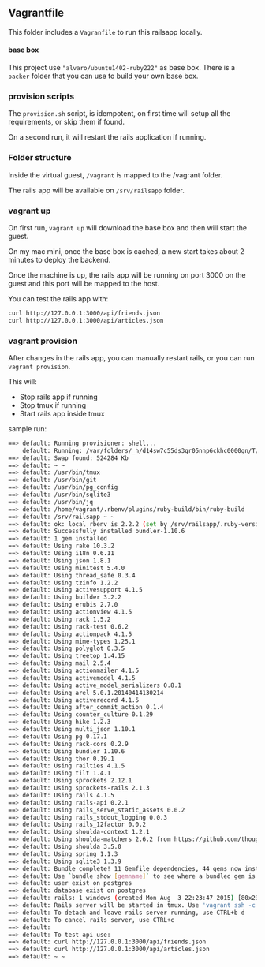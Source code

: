 ## Vagrantfile

This folder includes a `Vagranfile` to run this railsapp locally.

#### base box

This project use `"alvaro/ubuntu1402-ruby222"` as base box. There is a `packer` folder that you can use to build your own base box.

### provision scripts

The `provision.sh` script, is idempotent, on first time will setup all the requirements, or skip them if found.

On a second run, it will restart the rails application if running.

### Folder structure

Inside the virtual guest, `/vagrant` is mapped to the /vagrant folder.

The rails app will be available on `/srv/railsapp` folder.

### vagrant up

On first run, `vagrant up` will download the base box and then will start the guest.

On my mac mini, once the base box is cached, a new start takes about 2 minutes to deploy the backend.

Once the machine is up, the rails app will be running on port 3000 on the guest and this port will be mapped to the host.

You can test the rails app with:

```bash
curl http://127.0.0.1:3000/api/friends.json
curl http://127.0.0.1:3000/api/articles.json
```

### vagrant provision

After changes in the rails app, you can manually restart rails, or you can run `vagrant provision`.

This will:
- Stop rails app if running
- Stop tmux if running
- Start rails app inside tmux

sample run:

```bash
==> default: Running provisioner: shell...
    default: Running: /var/folders/_h/d14sw7c55ds3qr05nnp6ckhc0000gn/T/vagrant-shell20150804-94357-1jnlno9.sh
==> default: Swap found: 524284 Kb
==> default: ~ ~
==> default: /usr/bin/tmux
==> default: /usr/bin/git
==> default: /usr/bin/pg_config
==> default: /usr/bin/sqlite3
==> default: /usr/bin/jq
==> default: /home/vagrant/.rbenv/plugins/ruby-build/bin/ruby-build
==> default: /srv/railsapp ~ ~
==> default: ok: local rbenv is 2.2.2 (set by /srv/railsapp/.ruby-version)
==> default: Successfully installed bundler-1.10.6
==> default: 1 gem installed
==> default: Using rake 10.3.2
==> default: Using i18n 0.6.11
==> default: Using json 1.8.1
==> default: Using minitest 5.4.0
==> default: Using thread_safe 0.3.4
==> default: Using tzinfo 1.2.2
==> default: Using activesupport 4.1.5
==> default: Using builder 3.2.2
==> default: Using erubis 2.7.0
==> default: Using actionview 4.1.5
==> default: Using rack 1.5.2
==> default: Using rack-test 0.6.2
==> default: Using actionpack 4.1.5
==> default: Using mime-types 1.25.1
==> default: Using polyglot 0.3.5
==> default: Using treetop 1.4.15
==> default: Using mail 2.5.4
==> default: Using actionmailer 4.1.5
==> default: Using activemodel 4.1.5
==> default: Using active_model_serializers 0.8.1
==> default: Using arel 5.0.1.20140414130214
==> default: Using activerecord 4.1.5
==> default: Using after_commit_action 0.1.4
==> default: Using counter_culture 0.1.29
==> default: Using hike 1.2.3
==> default: Using multi_json 1.10.1
==> default: Using pg 0.17.1
==> default: Using rack-cors 0.2.9
==> default: Using bundler 1.10.6
==> default: Using thor 0.19.1
==> default: Using railties 4.1.5
==> default: Using tilt 1.4.1
==> default: Using sprockets 2.12.1
==> default: Using sprockets-rails 2.1.3
==> default: Using rails 4.1.5
==> default: Using rails-api 0.2.1
==> default: Using rails_serve_static_assets 0.0.2
==> default: Using rails_stdout_logging 0.0.3
==> default: Using rails_12factor 0.0.2
==> default: Using shoulda-context 1.2.1
==> default: Using shoulda-matchers 2.6.2 from https://github.com/thoughtbot/shoulda-matchers.git (at master)
==> default: Using shoulda 3.5.0
==> default: Using spring 1.1.3
==> default: Using sqlite3 1.3.9
==> default: Bundle complete! 11 Gemfile dependencies, 44 gems now installed.
==> default: Use `bundle show [gemname]` to see where a bundled gem is installed.
==> default: user exist on postgres
==> default: database exist on postgres
==> default: rails: 1 windows (created Mon Aug  3 22:23:47 2015) [80x23]
==> default: Rails server will be started in tmux. Use 'vagrant ssh -c "tmux a"' to connect
==> default: To detach and leave rails server running, use CTRL+b d
==> default: To cancel rails server, use CTRL+c
==> default:  
==> default: To test api use:
==> default: curl http://127.0.0.1:3000/api/friends.json
==> default: curl http://127.0.0.1:3000/api/articles.json
==> default: ~ ~
```
